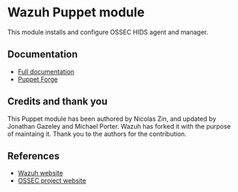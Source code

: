 # Wazuh Puppet module

This module installs and configure OSSEC HIDS agent and manager.

## Documentation

* [Full documentation](http://documentation.wazuh.com)
* [Puppet Forge](https://forge.puppetlabs.com/wazuh/wazuh)

## Credits and thank you

This Puppet module has been authored by Nicolas Zin, and updated by Jonathan Gazeley and Michael Porter. Wazuh has forked it with the purpose of maintaing it. Thank you to the authors for the contribution.

## References

* [Wazuh website](http://wazuh.com)
* [OSSEC project website](http://ossec.github.io)
